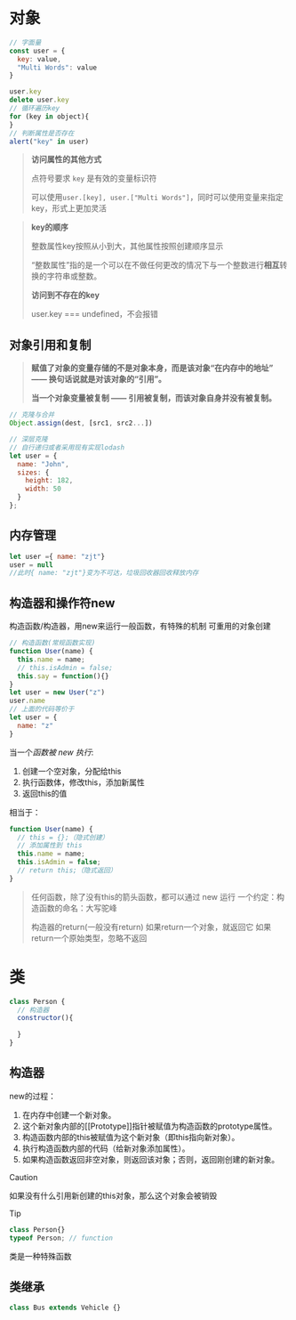 # 对象

```js
// 字面量
const user = {
  key: value,
  "Multi Words": value
}

user.key
delete user.key
// 循环遍历key
for (key in object){
}
// 判断属性是否存在
alert("key" in user)
```

> **访问属性的其他方式**
>
> 点符号要求 `key` 是有效的变量标识符
>
> 可以使用`user.[key], user.["Multi Words"]`，同时可以使用变量来指定key，形式上更加灵活

> **key的顺序**
>
> 整数属性key按照从小到大，其他属性按照创建顺序显示
>
> “整数属性”指的是一个可以在不做任何更改的情况下与一个整数进行**相互**转换的字符串或整数。
>
> **访问到不存在的key**
>
> user.key === undefined，不会报错

## 对象引用和复制

> **赋值了对象的变量存储的不是对象本身，而是该对象“在内存中的地址” —— 换句话说就是对该对象的“引用”。**
>
> **当一个对象变量被复制 —— 引用被复制，而该对象自身并没有被复制。**

```js
// 克隆与合并
Object.assign(dest, [src1, src2...])

// 深层克隆
// 自行递归或者采用现有实现lodash
let user = {
  name: "John",
  sizes: {
    height: 182,
    width: 50
  }
};


```

## 内存管理

```js
let user ={ name: "zjt"}
user = null
//此时{ name: "zjt"}变为不可达，垃圾回收器回收释放内存
```

## 构造器和操作符new

构造函数/构造器，用new来运行一般函数，有特殊的机制
可重用的对象创建

```js
// 构造函数(常规函数实现)
function User(name) {
  this.name = name;
  // this.isAdmin = false;
  this.say = function(){}
}
let user = new User("z")
user.name
// 上面的代码等价于
let user = {
  name: "z"
}
```

当一个*函数被 new 执行*:

1. 创建一个空对象，分配给this
2. 执行函数体，修改this，添加新属性
3. 返回this的值

相当于：

```js
function User(name) {
  // this = {};（隐式创建）
  // 添加属性到 this
  this.name = name;
  this.isAdmin = false;
  // return this;（隐式返回）
}
```

> 任何函数，除了没有this的箭头函数，都可以通过 new 运行
> 一个约定：构造函数的命名：大写驼峰
>
> 构造器的return(一般没有return)
> 如果return一个对象，就返回它
> 如果return一个原始类型，忽略不返回
>

# 类

```js
class Person {
  // 构造器
  constructor(){
    
  }
}
```

## 构造器

new的过程：

1. 在内存中创建一个新对象。
2. 这个新对象内部的[[Prototype]]指针被赋值为构造函数的prototype属性。
3. 构造函数内部的this被赋值为这个新对象（即this指向新对象）。
4. 执行构造函数内部的代码（给新对象添加属性）。
5. 如果构造函数返回非空对象，则返回该对象；否则，返回刚创建的新对象。

> [!caution]
>
> 如果没有什么引用新创建的this对象，那么这个对象会被销毁

> [!tip]
>
> ```js
> class Person{}
> typeof Person; // function
> ```
>
> 类是一种特殊函数
>
>

## 类继承

```js
class Bus extends Vehicle {}
```
